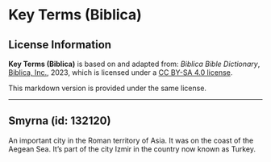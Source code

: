 # Key Terms (Biblica)

## License Information

**Key Terms (Biblica)** is based on and adapted from: _Biblica Bible Dictionary_, [Biblica, Inc.](https://www.biblica.com/), 2023, which is licensed under a [CC BY-SA 4.0 license](https://creativecommons.org/licenses/by-sa/4.0/legalcode.en).

This markdown version is provided under the same license.



--------------------------------

## Smyrna (id: 132120)

An important city in the Roman territory of Asia. It was on the coast of the Aegean Sea. It’s part of the city Izmir in the country now known as Turkey.


